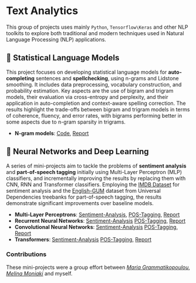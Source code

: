 # Text Analytics
This group of projects uses mainly `Python`, `Tensorflow\Keras` and other NLP toolkits to explore both traditional and modern techniques used in Natural Language Processing (NLP) applications.

## 🧮 Statistical Language Models
This project focuses on developing statistical language models for **auto-completing** sentences and **spellchecking**, using n-grams and Lidstone smoothing. It includes data preprocessing, vocabulary construction, and probability estimation. Key aspects are the use of bigram and trigram models, their evaluation via cross-entropy and perplexity, and their application in auto-completion and context-aware spelling correction. The results highlight the trade-offs between bigram and trigram models in terms of coherence, fluency, and error rates, with bigrams performing better in some aspects due to n-gram sparsity in trigrams.

- **N-gram models**: [Code](https://github.com/FoivosM/Text_Analytics-NLP/blob/master/1_statistical_language_models/ta_A1_ngram_models.ipynb), [Report](https://github.com/FoivosM/Text_Analytics-NLP/blob/master/1_statistical_language_models/ta_A1_report.pdf)

## 🚀 Neural Networks and Deep Learning
A series of mini-projects aim to tackle the problems of **sentiment analysis** and **part-of-speech tagging** initially using Multi-Layer Perceptron (MLP) classifiers, and incrementally improving the results by replacing them with CNN, RNN and Transformer classifiers. Employing the [IMDB Dataset](https://ai.stanford.edu/~amaas/data/sentiment/) for sentiment analysis and the [English-GUM](https://github.com/UniversalDependencies/UD_English-GUM) dataset from Universal Dependencies treebanks for part-of-speech tagging, the results demonstrate significant improvements over baseline models.

- **Multi-Layer Perceptrons**: [Sentiment-Analysis](https://github.com/FoivosM/Text_Analytics-NLP/blob/master/2_mlp/ta_A2_sentiment.ipynb), [POS-Tagging](https://github.com/FoivosM/Text_Analytics-NLP/blob/master/2_mlp/ta_A2_POS.ipynb), [Report](https://github.com/FoivosM/Text_Analytics-NLP/blob/master/2_mlp/ta_A2_report.pdf)
- **Recurrent Neural Networks**: [Sentiment-Analysis](https://github.com/FoivosM/Text_Analytics-NLP/blob/master/3_rnn/ta_A3_sentiment.ipynb) [POS-Tagging](https://github.com/FoivosM/Text_Analytics-NLP/blob/master/3_rnn/ta_A3_pos.ipynb), [Report](https://github.com/FoivosM/Text_Analytics-NLP/blob/master/3_rnn/ta_A3_report.pdf)
- **Convolutional Neural Networks**: [Sentiment-Analysis](https://github.com/FoivosM/Text_Analytics-NLP/blob/master/4_cnn/ta_A4_sentiment.ipynb) [POS-Tagging](https://github.com/FoivosM/Text_Analytics-NLP/blob/master/4_cnn/ta_A4_pos.ipynb), [Report](https://github.com/FoivosM/Text_Analytics-NLP/blob/master/4_cnn/ta_A4_report.pdf)
- **Transformers**: [Sentiment-Analysis](https://github.com/FoivosM/Text_Analytics-NLP/blob/master/5_transformers/ta_A5_sentiment.ipynb) [POS-Tagging](https://github.com/FoivosM/Text_Analytics-NLP/blob/master/5_transformers/ta_A5_pos.ipynb), [Report](https://github.com/FoivosM/Text_Analytics-NLP/blob/master/5_transformers/ta_A5_report.pdf)

### Contributions
These mini-projects were a group effort between *[Maria Grammatikopoulou](tbd)*, *[Melina Moniaki](tbd)* and myself.
